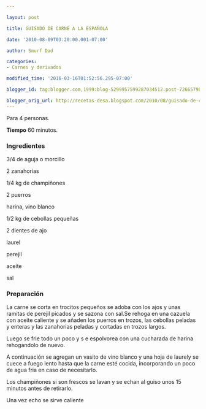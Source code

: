 ```yaml
---

layout: post

title: GUISADO DE CARNE A LA ESPAÑOLA

date: '2010-08-09T03:20:00.001-07:00'

author: Smurf Dad

categories:
- Carnes y derivados

modified_time: '2016-03-16T01:52:56.295-07:00'

blogger_id: tag:blogger.com,1999:blog-5299957599287034512.post-7266579069444317397

blogger_orig_url: http://recetas-desa.blogspot.com/2010/08/guisado-de-carne-la-espanola.html
---
```


Para 4 personas.

<b>Tiempo</b> 60 minutos.

<h3>Ingredientes</h3>

3/4 de aguja o morcillo

2 zanahorias

1/4 kg de champiñones

2 puerros

harina, vino blanco

1/2 kg de cebollas pequeñas

2 dientes de ajo

laurel

perejil

aceite

sal

<h3>Preparación</h3>

La carne se corta en trocitos pequeños se adoba con los ajos y unas ramitas de perejil picados y se sazona con sal.Se rehoga en una cazuela con aceite caliente y se añaden los puerros en trozos, las cebollas peladas y enteras y las zanahorias peladas y cortadas en trozos largos.

Luego se frie todo un poco y s e espolvorea con una cucharada de harina rehogandolo de nuevo.

A continuación se agregan un vasito de vino blanco y una hoja de laurely se cuece a fuego lento hasta que la carne esté cocida, incorporando un poco de agua fria en caso de necesitarlo.

Los champiñones si son frescos se lavan y se echan al guiso unos 15 minutos antes de retirarlo.

Una vez echo se sirve caliente